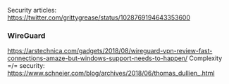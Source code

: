 
Security articles: https://twitter.com/grittygrease/status/1028769194643353600

### WireGuard

https://arstechnica.com/gadgets/2018/08/wireguard-vpn-review-fast-connections-amaze-but-windows-support-needs-to-happen/
Complexity =/= security: https://www.schneier.com/blog/archives/2018/06/thomas_dullien_.html